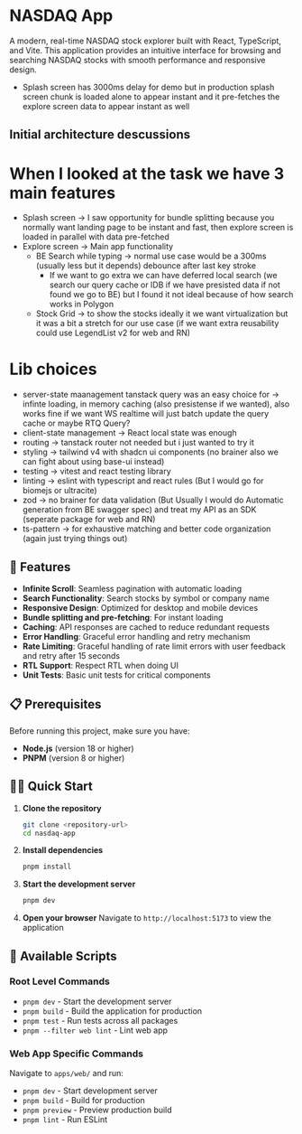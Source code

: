 # NASDAQ App

A modern, real-time NASDAQ stock explorer built with React, TypeScript, and Vite. This application provides an intuitive interface for browsing and searching NASDAQ stocks with smooth performance and responsive design.

- Splash screen has 3000ms delay for demo but in production splash screen chunk is loaded alone to appear instant and it pre-fetches the explore screen data to appear instant as well

## Initial architecture descussions
# When I looked at the task we have 3 main features
- Splash screen -> I saw opportunity for bundle splitting because you normally want landing page to be instant and fast, then explore screen is loaded in parallel with data pre-fetched
- Explore screen -> Main app functionality 
   - BE Search while typing -> normal use case would be a 300ms (usually less but it depends) debounce after last key stroke
      - If we want to go extra we can have deferred local search (we search our query cache or IDB if we have presisted data if not found we go to BE) but I found it not ideal because of how search works in Polygon
   - Stock Grid -> to show the stocks ideally it we want virtualization but it was a bit a stretch for our use case (if we want extra reusability could use LegendList v2 for web and RN)
   
# Lib choices
- server-state maanagement tanstack query was an easy choice for -> infinte loading, in memory caching (also presistense if we wanted), also works fine if we want WS realtime will just batch update the query cache or maybe RTQ Query? 
- client-state management -> React local state was enough
- routing -> tanstack router not needed but i just wanted to try it
- styling -> tailwind v4 with shadcn ui components (no brainer also we can fight about using base-ui instead)
- testing -> vitest and react testing library
- linting -> eslint with typescript and react rules (But I would go for biomejs or ultracite)
- zod -> no brainer for data validation (But Usually I would do Automatic generation from BE swagger spec) and treat my API as an SDK (seperate package for web and RN)
- ts-pattern -> for exhaustive matching and better code organization (again just trying things out)

## 🚀 Features

- **Infinite Scroll**: Seamless pagination with automatic loading
- **Search Functionality**: Search stocks by symbol or company name
- **Responsive Design**: Optimized for desktop and mobile devices
- **Bundle splitting and pre-fetching**: For instant loading
- **Caching**: API responses are cached to reduce redundant requests
- **Error Handling**: Graceful error handling and retry mechanism
- **Rate Limiting**: Graceful handling of rate limit errors with user feedback and retry after 15 seconds
- **RTL Support**: Respect RTL when doing UI
- **Unit Tests**: Basic unit tests for critical components



## 📋 Prerequisites

Before running this project, make sure you have:

- **Node.js** (version 18 or higher)
- **PNPM** (version 8 or higher)

## 🏃‍♂️ Quick Start

1. **Clone the repository**
   ```bash
   git clone <repository-url>
   cd nasdaq-app
   ```

2. **Install dependencies**
   ```bash
   pnpm install
   ```

3. **Start the development server**
   ```bash
   pnpm dev
   ```

4. **Open your browser**
   Navigate to `http://localhost:5173` to view the application


## 🔧 Available Scripts

### Root Level Commands

- `pnpm dev` - Start the development server
- `pnpm build` - Build the application for production
- `pnpm test` - Run tests across all packages
- `pnpm --filter web lint` - Lint web app

### Web App Specific Commands

Navigate to `apps/web/` and run:

- `pnpm dev` - Start development server
- `pnpm build` - Build for production
- `pnpm preview` - Preview production build
- `pnpm lint` - Run ESLint

